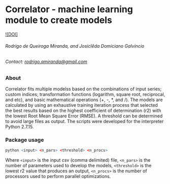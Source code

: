 # Correlator - machine learning module to create models
[![DOI]](https://doi.org/10.31223/osf.io/kj2vc)
###### *Rodrigo de Queiroga Miranda, and Josiclêda Domiciano Galvíncio*
###### Contact: rodrigo.qmiranda@gmail.com

### About
Correlator fits multiple modelss based on the combinations of input series; custom indices; transformation functions (logarithm, square root, reciprocal, and etc), and basic mathematical operations (+, -, *, and /). The models are calculated by using an exhaustive training iteration process  that selected the best results based on the highest coefficient of determination (r2) with the lowest Root Mean Square Error (RMSE). A threshold can be determined to avoid large files as output. The scripts were developed for the interpreter Python 2.7.15.

### Package usage
```r
python <input> <n_pars> <threshold> <n_procs>
```

Where ```<input>``` is the input csv (comma delimited) file, ```<n_pars>``` is the number of parameters used to develop the models, ```<threshold>``` is the lowest r2 value that produces an output, ```<n_procs>``` is the number of processors used to perform parallel optimizations.
